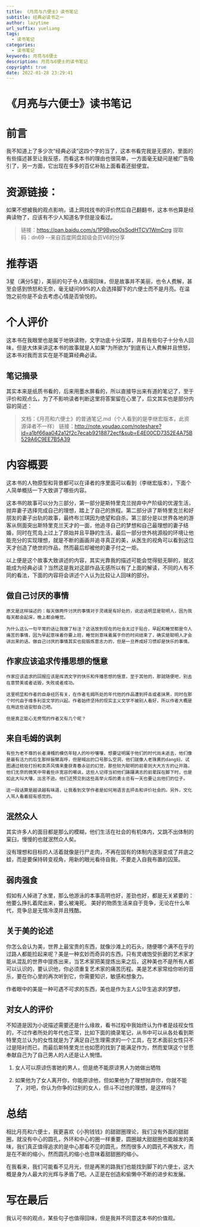 ```yaml
---
title: 《月亮与六便士》读书笔记
subtitle: 经典必读书之一
author: lazytime
url_suffix: yueliang
tags:
  - 读书笔记
categories:
  - 读书笔记
keywords: 月亮与6便士
description: 月亮与6便士的读书笔记
copyright: true
date: 2022-01-28 23:29:41
---
```


# 《月亮与六便士》读书笔记  

# 前言

我不知道上了多少次“经典必读”这四个字的当了，这本书看完我是无感的，里面的有些描述甚至让我反感，而看这本书的理由也很简单，一方面毫无疑问是被广告吸引了，另一方面，它出现在多多的百亿补贴上面看着还挺便宜。

 

# 资源链接：

如果不想被我的观点影响，请上网找找书的评价然后自己翻翻书，这本书也算是经典读物了，应该有不少人知道名字但是没看过。

> 链接：https://pan.baidu.com/s/1P9Bvpo0sSodHTCV1WmCrrg 
> 提取码：dn69 
> --来自百度网盘超级会员V6的分享

<!-- more -->

# 推荐语

 3星（满分5星），美丽的句子令人值得回味，但是故事并不美丽，也令人费解，甚至会感到愤怒和无奈，毫无疑问99%的人会选择脚下的六便士而不是月亮。在温饱之前你是不会去考虑心情是否愉悦的。

 

# 个人评价

这本书在我眼里也是属于地铁读物，文字功底十分深厚，并且有些句子十分令人回味，但是大体来讲这本书的故事就是人如果“为所欲为”到底有让人费解并且愤怒，这本书对我而言实在是不能算经典必读。

 

##  笔记摘录

其实本来是纸质书看的，后来用墨水屏看的，所以直接导出来有道的笔记了，至于评价和观点么，为了不影响读者判断这里将答案留在心里了，后文其实也是部分内容的简述：

> 文档：《月亮和六便士》的普通笔记.md（个人看到的是李继宏版本，此资源译者不一样）
> 链接：http://note.youdao.com/noteshare?id=a1bf66aa042a12f2c7ecab9218872ecf&sub=E4E00CD7352E4A75B529A6C9EE7B5A39



# 内容概要

 这本书的人物原型和背景都可以在译者的序里面可以看到（李继宏版本），下面个人简单概括一下大致讲了哪些内容。

 这本书的故事可以分为三部分，第一部分是斯特里克兰抛弃中产阶级的优渥生活，抛弃妻子选择完成自己的理想，踏上了自己的旅程。第二部分讲了斯特里克兰和好朋友的妻子出轨的故事，最终布兰琪因为绝望和自杀。第三部分是以世界各地的游客从侧面突出斯特里克兰天才的一面，他追寻自己的梦想和自己最理想的妻子结婚，同时在荒岛上过上了原始并且平静的生活，最后一部分世外桃源般的环境让他能充分的实现理想，就是不断的画画并追寻真正的美，从医生的视角可以看到这位天才创造了绝世的作品，然而最后却被他的妻子付之一炬。

 以上便是这个故事大致讲述的内容，其实光靠我的描述可能会觉得挺无聊的，就这能成为经典必读？当然这是我对这部作品无感所以有了上面的解读，不同的人有不同的看法，下面的内容将会讲述个人认为比较让人回味的部分。

 

## 做自己讨厌的事情

 	原文是这样描述的：每天做两件讨厌的事情对于灵魂是有好处的，说这话明显是聪明人，因为我每天都会起床，晚上都会睡觉。
 	
 	为什么这么一句平常的话让我做了标注？这话放到现在的社会太过于贴合，早起和睡觉都是令人痛苦的事情，因为早起意味着你要上班，睡觉则意味着属于你的时间结束了，确实是聪明人才会讲出来的话。做自己讨厌的事情其实也挺锻炼意志力的，但是一旦养成好习惯却是快乐的事情。

 




## 作家应该追求传播思想的惬意

 	作家应该追求的回报应该是挥洒文字的快乐和传播思想的惬意，至于其他的，那就随便吧，别去在意赞美或者诋毁，失败或者成功。
 	
 	这里明显和作者的自身经历有关，在作者毛姆所处的年代他的作品遭到抨击或者抹黑，同时在那个时代由于维多利亚文学的兴起。作者始终坚持的现实主义文学不被别人看好，所以作者大概是在用这些话安慰自己吧。
 	
 	但是真正能心无旁骛的作者又有几个呢？

 




## 来自毛姆的讽刺

 	有些为老不尊的长者滑稽的模仿年轻人的吵吵嚷嚷，想要证明属于他们的时代尚未逝去，他们像是最有活力的后生那样振臂高呼，但是喊出的口号那么空洞，他们就像人老珠黄的dang妇，试图通过梳妆打扮和卖弄风情来重获青春永驻的幻觉，那些较为聪明的前辈则大大方方的让开路，他们无奈的微笑中带着些许宽容的嘲讽，这些人记得当初他们踌躇满志的前辈踩在脚下时，也是如此大叫大嚷，出言不逊。他们还预见到这些高举火炬的勇士总有一天也要让出他们的位子。
 	
 	这一段话算是越读越有味道，让我看到文学作者是如何用语言去抨击和评价社会的。另外，文化人骂人看着挺有感觉的。

 




## 泯然众人

​	 其实许多人的面目都是那么的模糊，他们生活在社会的有机体内，又跳不出体制的窠臼，慢慢的也就泯然众人矣。

​	 没有理想和目标的人活着就像是行尸走肉，不再在固有的体制内逐渐变成了井底之蛙，而是要保持转变视角，用新的眼光看待自我，不要走入自我布置的囚笼。



## 弱肉强食

 假如有人掉进了水里，那么他游泳的本事高明也好，差劲也好，都是无关紧要的：他要么挣扎着爬出来，要么被淹死。 美好的物质生活来自于竞争，无论在什么年代，竞争总是无情冷漠并且残酷。

 

## 关于美的论述

 你怎么会认为美，世界上最宝贵的东西，就像沙滩上的石头，随便哪个满不在乎的过路人都能捡起来呢？美是一种玄妙而奇异的东西，只有灵魂饱受折磨的艺术家才能从混乱的世界中提炼出来，当艺术家把美提炼出来之后，这种美也不是所有人都可以认识的，要认识他，你必须重复艺术家的痛苦历程。美是艺术家常给你听的音乐，要在你心里的再次听到它，你需要知识，敏感和想象力。

 作者眼中的美是一种可遇不可求的东西，美也是作为主人公毕生追求的梦想，

 

## 对女人的评价

​	 不知道是因为小说描述需要还是什么缘故，看书过程中我始终认为作者是歧视女性的，不过作者所处的年代也正常，比如下面的摘录笔记，从书中可以从各处看到斯特里克兰认为的女性就是为了满足自己生理需求的一个工具，在艺术面前女性只不过是陪衬而已，而最后斯特里克兰也如愿的找到了能满足作为，然而爱琪这个甘愿奉献自己为了自己男人的人还是让人惋惜。

1. 女人可以原谅伤害她的男人，但是绝不能原谅男人为她做出牺牲

2. 如果他为了女人离开你，你能原谅他，但如果他为了理想抛弃你，你就不能了，对吧，你认为你争的过别的女人，但斗不过他的理想，是这样吗？



# 总结

​	相比月亮和六便士，我更喜欢《小狗钱钱》的甜甜圈理论，我们没有外面的甜甜圈，就没有中心的圆孔，外环和中心的圈一样重要，圆圈越大甜甜圈也能越发的美味，我们真正值得追求的是中心那看不见的圆孔，然而很多人的圆孔不再放大，而是在不断的缩小，然而圆孔的缩小也意味着甜甜圈的缩小。

​	在我看来，我们可能看不见月光，但是再黑的路我们也能找到脚下的六便士，这大概是身为人最大的光辉与矛盾了吧。人正是在创造和偷懒中不断的进步和发展。



# 写在最后

​	我认可书的观点，某些句子也值得回味，但是我并不同意这本书的价值观。

​	